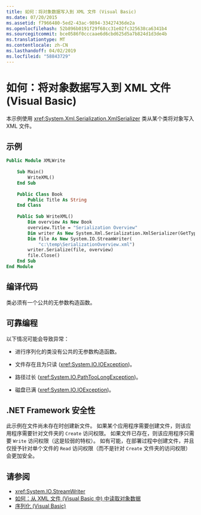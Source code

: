 ```yaml
---
title: 如何：将对象数据写入到 XML 文件 (Visual Basic)
ms.date: 07/20/2015
ms.assetid: f7966480-5ed2-43ac-9894-33427436de2a
ms.openlocfilehash: 52b896b0191f29f68cc31e02fc325638ca6341b4
ms.sourcegitcommit: bce0586f0cccaae6d6cbd625d5a7b824d1d3de4b
ms.translationtype: MT
ms.contentlocale: zh-CN
ms.lasthandoff: 04/02/2019
ms.locfileid: "58843729"
---
```

# <a name="how-to-write-object-data-to-an-xml-file-visual-basic"></a>如何：将对象数据写入到 XML 文件 (Visual Basic)
本示例使用 <xref:System.Xml.Serialization.XmlSerializer> 类从某个类将对象写入 XML 文件。  
  
## <a name="example"></a>示例  
  
```vb  
Public Module XMLWrite  
  
    Sub Main()  
        WriteXML()  
    End Sub  
  
    Public Class Book  
        Public Title As String  
    End Class  
  
    Public Sub WriteXML()  
        Dim overview As New Book  
        overview.Title = "Serialization Overview"  
        Dim writer As New System.Xml.Serialization.XmlSerializer(GetType(Book))  
        Dim file As New System.IO.StreamWriter(  
            "c:\temp\SerializationOverview.xml")  
        writer.Serialize(file, overview)  
        file.Close()  
    End Sub  
End Module  
```  
  
## <a name="compiling-the-code"></a>编译代码  
 类必须有一个公共的无参数构造函数。  
  
## <a name="robust-programming"></a>可靠编程  
 以下情况可能会导致异常：  
  
-   进行序列化的类没有公共的无参数构造函数。  
  
-   文件存在且为只读 (<xref:System.IO.IOException>)。  
  
-   路径过长 (<xref:System.IO.PathTooLongException>)。  
  
-   磁盘已满 (<xref:System.IO.IOException>)。  
  
## <a name="net-framework-security"></a>.NET Framework 安全性  
 此示例在文件尚未存在时创建新文件。 如果某个应用程序需要创建文件，则该应用程序需要针对文件夹的 `Create` 访问权限。 如果文件已存在，则该应用程序只需要 `Write` 访问权限（这是较弱的特权）。 如有可能，在部署过程中创建文件，并且仅授予针对单个文件的 `Read` 访问权限（而不是针对 `Create` 文件夹的访问权限）会更加安全。  
  
## <a name="see-also"></a>请参阅

- <xref:System.IO.StreamWriter>
- [如何：从 XML 文件 (Visual Basic 中) 中读取对象数据](../../../../visual-basic/programming-guide/concepts/serialization/how-to-read-object-data-from-an-xml-file.md)
- [序列化 (Visual Basic)](../../../../visual-basic/programming-guide/concepts/serialization/index.md)
